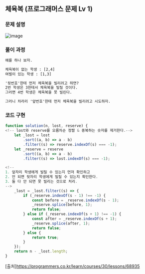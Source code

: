 ## 체육복 (프로그래머스 문제 Lv 1)

### 문제 설명

![image](https://user-images.githubusercontent.com/39308313/144626552-cd1173fb-67cf-4561-9f7e-90dbc7e01145.png)

### 풀이 과정

```txt
예를 하나 보자.

체육복이 없는 학생 : [2,4]
여벌이 있는 학생 : [1,3]

'뒷번호'한테 먼저 체육복을 빌리려고 하면?
2번 학생은 3한테서 체육복을 빌릴 것이다.
그러면 4번 학생은 체육복을 못 빌린다.

그러니 차라리 '앞번호'한테 먼저 체육복을 빌리려고 시도하자.
```

### 코드 구현

```javascript
function solution(n, lost, reserve) {
<!-- lost와 reserve를 오름차순 정렬 & 중복하는 숫자를 제거한다.-->
	let _lost = lost
		.sort((a, b) => a - b)
		.filter((s) => reserve.indexOf(s) === -1);
	let _reserve = reserve
		.sort((a, b) => a - b)
		.filter((s) => lost.indexOf(s) === -1);

<!-- 
1. 앞자리 학생에게 빌릴 수 있는지 먼저 확인하고
2. 안 되면 뒷자리 학생에게 빌릴 수 있는지 확인한다.
3. 둘 다 안 되면 못 빌리는 것으로 처리.
-->
	_lost = _lost.filter((s) => {
		if (_reserve.indexOf(s - 1) !== -1) {
			const before = _reserve.indexOf(s - 1);
			_reserve.splice(before, 1);
			return false;
		} else if (_reserve.indexOf(s + 1) !== -1) {
			const after = _reserve.indexOf(s + 1);
			_reserve.splice(after, 1);
			return false;
		} else {
			return true;
		}
	});
	return n - _lost.length;
}
```

[출처]<https://programmers.co.kr/learn/courses/30/lessons/68935>
